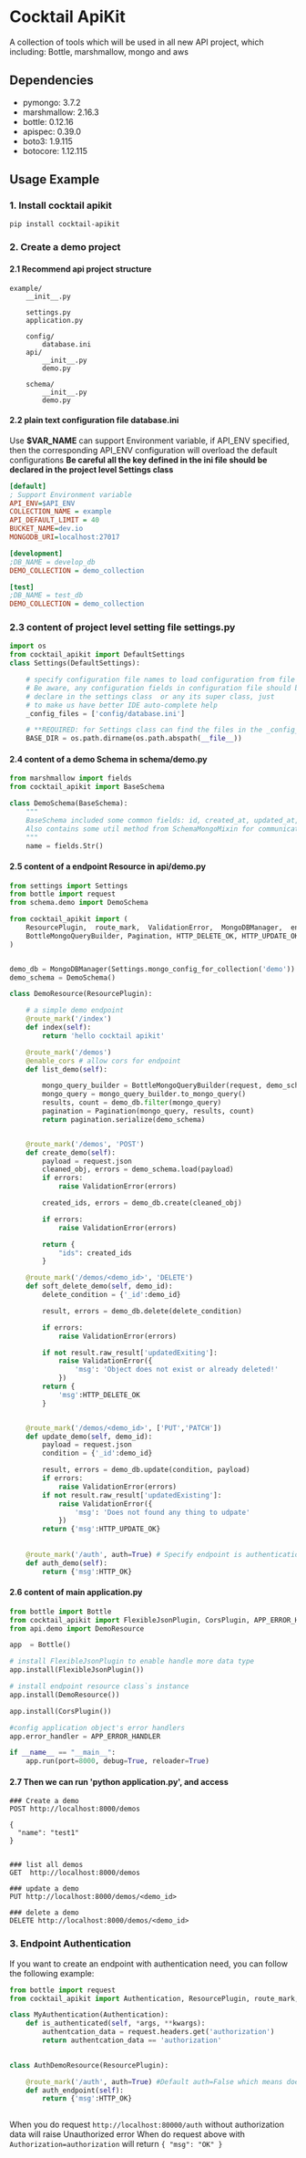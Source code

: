 # Cocktail ApiKit

A collection of tools which will be used in all new API project, which including: Bottle, marshmallow, mongo and aws

## Dependencies

- pymongo: 3.7.2
- marshmallow: 2.16.3
- bottle: 0.12.16
- apispec: 0.39.0
- boto3: 1.9.115
- botocore: 1.12.115

## Usage Example

### 1. Install cocktail apikit

```shell
pip install cocktail-apikit
```

### 2. Create a demo project

#### 2.1 Recommend api project structure

```plain
example/
    __init__.py

    settings.py
    application.py

    config/
        database.ini
    api/
        __init__.py
        demo.py

    schema/
        __init__.py
        demo.py
```

#### 2.2 plain text configuration file **database.ini**

Use **$VAR_NAME** can support Environment variable, if API_ENV specified, then the corresponding API_ENV configuration
will overload the default configurations
**Be careful all the key defined in the ini file should be declared in the project level Settings class**

```ini
[default]
; Support Environment variable 
API_ENV=$API_ENV 
COLLECTION_NAME = example
API_DEFAULT_LIMIT = 40
BUCKET_NAME=dev.io
MONGODB_URI=localhost:27017

[development]
;DB_NAME = develop_db
DEMO_COLLECTION = demo_collection

[test]
;DB_NAME = test_db
DEMO_COLLECTION = demo_collection
```

### 2.3  content of project level setting file **settings.py** 

```python
import os
from cocktail_apikit import DefaultSettings
class Settings(DefaultSettings):

    # specify configuration file names to load configuration from file
    # Be aware, any configuration fields in configuration file should be 
    # declare in the settings class  or any its super class, just 
    # to make us have better IDE auto-complete help
    _config_files = ['config/database.ini']

    # **REQUIRED: for Settings class can find the files in the _config_files attribute in any situation**
    BASE_DIR = os.path.dirname(os.path.abspath(__file__)) 
```


#### 2.4  content of a demo Schema in schema/demo.py

```python
from marshmallow import fields 
from cocktail_apikit import BaseSchema 

class DemoSchema(BaseSchema):
    """
    BaseSchema included some common fields: id, created_at, updated_at, deleted_at;
    Also contains some util method from SchemaMongoMixin for communicate with mongo db
    """
    name = fields.Str()

```

#### 2.5 content of a endpoint Resource in api/demo.py

```python
from settings import Settings
from bottle import request 
from schema.demo import DemoSchema

from cocktail_apikit import (
    ResourcePlugin,  route_mark,  ValidationError,  MongoDBManager,  enable_cors,
    BottleMongoQueryBuilder, Pagination, HTTP_DELETE_OK, HTTP_UPDATE_OK, HTTP_OK
)


demo_db = MongoDBManager(Settings.mongo_config_for_collection('demo')) # specify a Config option name or be the given name
demo_schema = DemoSchema()

class DemoResource(ResourcePlugin):

    # a simple demo endpoint
    @route_mark('/index')
    def index(self):
        return 'hello cocktail apikit'

    @route_mark('/demos')
    @enable_cors # allow cors for endpoint
    def list_demo(self):

        mongo_query_builder = BottleMongoQueryBuilder(request, demo_schema)
        mongo_query = mongo_query_builder.to_mongo_query()
        results, count = demo_db.filter(mongo_query)
        pagination = Pagination(mongo_query, results, count)
        return pagination.serialize(demo_schema)


    @route_mark('/demos', 'POST')
    def create_demo(self):
        payload = request.json
        cleaned_obj, errors = demo_schema.load(payload)
        if errors:
            raise ValidationError(errors)

        created_ids, errors = demo_db.create(cleaned_obj)

        if errors:
            raise ValidationError(errors)

        return {
            "ids": created_ids 
        }

    @route_mark('/demos/<demo_id>', 'DELETE')
    def soft_delete_demo(self, demo_id):
        delete_condition = {'_id':demo_id}

        result, errors = demo_db.delete(delete_condition)

        if errors:
            raise ValidationError(errors)

        if not result.raw_result['updatedExiting']:
            raise ValidationError({
                'msg': 'Object does not exist or already deleted!'
            })
        return {
            'msg':HTTP_DELETE_OK
        }


    @route_mark('/demos/<demo_id>', ['PUT','PATCH'])
    def update_demo(self, demo_id):
        payload = request.json
        condition = {'_id':demo_id}

        result, errors = demo_db.update(condition, payload)
        if errors:
            raise ValidationError(errors)
        if not result.raw_result['updatedExisting']:
            raise ValidationError({
                'msg': 'Does not found any thing to udpate'
            })
        return {'msg':HTTP_UPDATE_OK}
        
        
    @route_mark('/auth', auth=True) # Specify endpoint is authentication needed
    def auth_demo(self):
        return {'msg':HTTP_OK}

```

#### 2.6 content of main application.py

```python
from bottle import Bottle
from cocktail_apikit import FlexibleJsonPlugin, CorsPlugin, APP_ERROR_HANDLER
from api.demo import DemoResource

app  = Bottle()

# install FlexibleJsonPlugin to enable handle more data type
app.install(FlexibleJsonPlugin())

# install endpoint resource class`s instance
app.install(DemoResource())

app.install(CorsPlugin())

#config application object's error handlers
app.error_handler = APP_ERROR_HANDLER

if __name__ == "__main__":
    app.run(port=8000, debug=True, reloader=True)
```

#### 2.7  Then we can run 'python application.py', and access 

```http request
### Create a demo
POST http://localhost:8000/demos

{
  "name": "test1"
}


### list all demos
GET  http://localhost:8000/demos

### update a demo
PUT http://localhost:8000/demos/<demo_id>

### delete a demo
DELETE http://localhost:8000/demos/<demo_id>

```

### 3. Endpoint Authentication

If you want to create an endpoint with authentication need, you can follow the following example:

```python
from bottle import request
from cocktail_apikit import Authentication, ResourcePlugin, route_mark, HTTP_OK

class MyAuthentication(Authentication):
    def is_authenticated(self, *args, **kwargs):
        authentcation_data = request.headers.get('authorization')
        return authentcation_data == 'authorization'
    

class AuthDemoResource(ResourcePlugin):

    @route_mark('/auth', auth=True) #Default auth=False which means does not need authentication
    def auth_endpoint(self):
        return {'msg':HTTP_OK}
        
```

When you do request `http://localhost:80000/auth` without authorization data will raise Unauthorized error
When do request above with `Authorization=authorization` will return `{ "msg": "OK" }`
